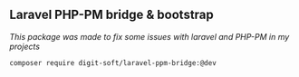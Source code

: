 ## Laravel PHP-PM bridge & bootstrap

_This package was made to fix some issues with laravel and PHP-PM in my projects_

```
composer require digit-soft/laravel-ppm-bridge:@dev
```